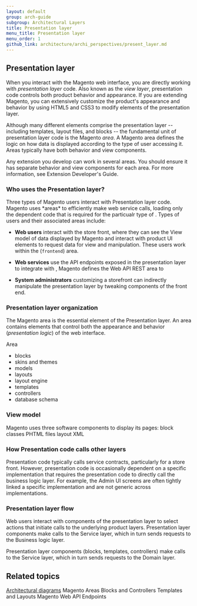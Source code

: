 ```yaml
---
layout: default
group: arch-guide
subgroup: Architectural Layers
title: Presentation layer
menu_title: Presentation layer
menu_order: 1
github_link: architecture/archi_perspectives/present_layer.md
---
```





<h2> Presentation layer</h2>
When you interact with the Magento web interface, you are directly working with <i>presentation layer</i> code. Also known as the <i>view layer</i>, presentation code controls both product behavior and appearance. If you are extending Magento, you can extensively customize the product's appearance and behavior by using HTML5 and CSS3 to modify elements of the presentation layer. 

Although many different elements comprise the presentation layer -- including templates, layout files, and blocks --  the fundamental unit of presentation layer code is the Magento <i>area</i>. A Magento area defines the logic on how data is displayed according to the type of user accessing it. Areas typically have both behavior and view components.


Any extension you develop can work in several areas.  You should ensure it has separate behavior and view components for each area. For more information, see Extension Developer's Guide.



<h3>Who uses the Presentation layer?</h3>
Three types of Magento users interact with Presentation layer code. Magento uses *areas* to efficiently make web service calls, loading only the dependent code that is required for the particualr type of . Types of users and their associated areas include: 

* <b>Web users</b> interact with the store front, where they can see the View model of data displayed by Magento and interact with product UI elements to request data for view and manipulation. These users work within the (`frontend`) area. 

* <b>Web services</b> use the API endpoints exposed in the presentation layer to integrate with , Magento defines the Web API REST area to 

* <b>System administrators</b> customizing a storefront can indirectly manipulate the presentation layer by tweaking components of the front end.



<h3>Presentation layer organization</h3>

The Magento area is the essential element of the Presentation layer. An area contains elements that control both the appearance and behavior (<i>presentation logic</i>) of the web interface. 

Area

* blocks
* skins and themes  
* models 
* layouts
* layout engine
* templates
* controllers
* database schema

<h3>View model</h3>
Magento uses three software components to display its pages: 
block classes
PHTML files
layout XML



<h3>How Presentation code calls other layers</h3>
Presentation code typically calls service contracts, particularly for a store front. However, presentation code is occasionally dependent on a specific implementation that requires the presentation code to directly call the business logic layer. For example, the Admin UI screens are often tightly linked a specific implementation and are not generic across implementations.

<h3>Presentation layer flow</h3>
Web users interact with components of the presentation layer to select actions that initiate calls to the underlying product layers. Presentation layer components make calls to the Service layer, which in turn sends requests to the Business logic layer.

Presentation layer components (blocks, templates, controllers) make calls to the Service layer, which in turn sends requests to the Domain layer. 



<h2 id="related">Related topics</h2>
<a href="{{ site.gdeurl }}architecture/archi_perspectives/arch_diagrams.html">Architectural diagrams</a>
Magento Areas
Blocks and Controllers
Templates and Layouts
Magento Web API Endpoints






 
